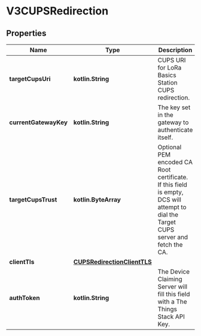 
# V3CUPSRedirection

## Properties
Name | Type | Description | Notes
------------ | ------------- | ------------- | -------------
**targetCupsUri** | **kotlin.String** | CUPS URI for LoRa Basics Station CUPS redirection. |  [optional]
**currentGatewayKey** | **kotlin.String** | The key set in the gateway to authenticate itself. |  [optional]
**targetCupsTrust** | **kotlin.ByteArray** | Optional PEM encoded CA Root certificate. If this field is empty, DCS will attempt to dial the Target CUPS server and fetch the CA. |  [optional]
**clientTls** | [**CUPSRedirectionClientTLS**](CUPSRedirectionClientTLS.md) |  |  [optional]
**authToken** | **kotlin.String** | The Device Claiming Server will fill this field with a The Things Stack API Key. |  [optional]



